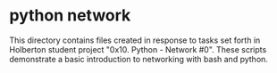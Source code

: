 # python network
This directory contains files created in response to tasks set forth in Holberton student project "0x10. Python - Network #0". These scripts demonstrate a basic introduction to networking with bash and python.